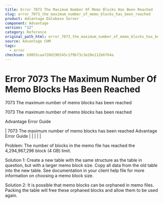 ```yaml
---
title: Error 7073 The Maximum Number Of Memo Blocks Has Been Reached
slug: error_7073_the_maximum_number_of_memo_blocks_has_been_reached
product: Advantage Database Server
component: Advantage
version: "12"
category: Reference
original_path_html: error_7073_the_maximum_number_of_memo_blocks_has_been_reached.htm
source: Advantage CHM
tags:
  - error
checksum: b9055caa720d196545c1f9b73c3e28e112b6f64a
---
```


# Error 7073 The Maximum Number Of Memo Blocks Has Been Reached

7073 The maximum number of memo blocks has been reached

7073 The maximum number of memo blocks has been reached

Advantage Error Guide

| 7073 The maximum number of memo blocks has been reached  Advantage Error Guide |  |  |  |  |

Problem: The number of blocks in the memo file has reached the 4,294,967,296 block (4 GB) limit.

Solution 1: Create a new table with the same structure as the table in question, but with a larger memo block size. Copy all data from the old table into the new table. See documentation in your client help file for more information on choosing a memo block size.

Solution 2: It is possible that memo blocks can be orphaned in memo files. Packing the table will free these orphaned blocks and allow them to be used again.
